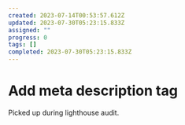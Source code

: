 ```yaml
---
created: 2023-07-14T00:53:57.612Z
updated: 2023-07-30T05:23:15.833Z
assigned: ""
progress: 0
tags: []
completed: 2023-07-30T05:23:15.833Z
---
```


# Add meta description tag

Picked up during lighthouse audit.
